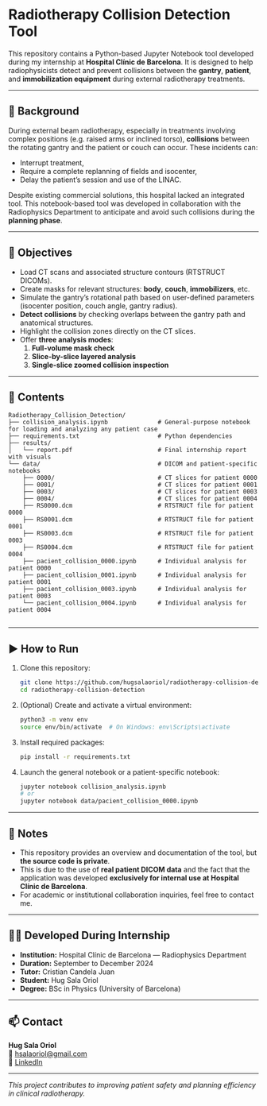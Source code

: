 # Radiotherapy Collision Detection Tool

This repository contains a Python-based Jupyter Notebook tool developed during my internship at **Hospital Clínic de Barcelona**. It is designed to help radiophysicists detect and prevent collisions between the **gantry**, **patient**, and **immobilization equipment** during external radiotherapy treatments.

---

## 🏥 Background

During external beam radiotherapy, especially in treatments involving complex positions (e.g. raised arms or inclined torso), **collisions** between the rotating gantry and the patient or couch can occur. These incidents can:
- Interrupt treatment,
- Require a complete replanning of fields and isocenter,
- Delay the patient’s session and use of the LINAC.

Despite existing commercial solutions, this hospital lacked an integrated tool. This notebook-based tool was developed in collaboration with the Radiophysics Department to anticipate and avoid such collisions during the **planning phase**.

---

## 🎯 Objectives

- Load CT scans and associated structure contours (RTSTRUCT DICOMs).
- Create masks for relevant structures: **body**, **couch**, **immobilizers**, etc.
- Simulate the gantry’s rotational path based on user-defined parameters (isocenter position, couch angle, gantry radius).
- **Detect collisions** by checking overlaps between the gantry path and anatomical structures.
- Highlight the collision zones directly on the CT slices.
- Offer **three analysis modes**:
  1. **Full-volume mask check**
  2. **Slice-by-slice layered analysis**
  3. **Single-slice zoomed collision inspection**

---

## 📂 Contents

```
Radiotherapy_Collision_Detection/
├── collision_analysis.ipynb              # General-purpose notebook for loading and analyzing any patient case
├── requirements.txt                      # Python dependencies
├── results/
│   └── report.pdf                        # Final internship report with visuals
└── data/                                 # DICOM and patient-specific notebooks
    ├── 0000/                             # CT slices for patient 0000
    ├── 0001/                             # CT slices for patient 0001
    ├── 0003/                             # CT slices for patient 0003
    ├── 0004/                             # CT slices for patient 0004
    ├── RS0000.dcm                        # RTSTRUCT file for patient 0000
    ├── RS0001.dcm                        # RTSTRUCT file for patient 0001
    ├── RS0003.dcm                        # RTSTRUCT file for patient 0003
    ├── RS0004.dcm                        # RTSTRUCT file for patient 0004
    ├── pacient_collision_0000.ipynb      # Individual analysis for patient 0000
    ├── pacient_collision_0001.ipynb      # Individual analysis for patient 0001
    ├── pacient_collision_0003.ipynb      # Individual analysis for patient 0003
    └── pacient_collision_0004.ipynb      # Individual analysis for patient 0004 
                           
```

---

## ▶️ How to Run

1. Clone this repository:

   ```bash
   git clone https://github.com/hugsalaoriol/radiotherapy-collision-detection.git
   cd radiotherapy-collision-detection
   ```

2. (Optional) Create and activate a virtual environment:

   ```bash
   python3 -m venv env
   source env/bin/activate  # On Windows: env\Scripts\activate
   ```

3. Install required packages:

   ```bash
   pip install -r requirements.txt
   ```

4. Launch the general notebook or a patient-specific notebook:

   ```bash
   jupyter notebook collision_analysis.ipynb
   # or
   jupyter notebook data/pacient_collision_0000.ipynb
   ```

---

## 📌 Notes

- This repository provides an overview and documentation of the tool, but **the source code is private**.
- This is due to the use of **real patient DICOM data** and the fact that the application was developed **exclusively for internal use at Hospital Clínic de Barcelona**.
- For academic or institutional collaboration inquiries, feel free to contact me.

---

## 👨‍⚕️ Developed During Internship

- **Institution:** Hospital Clínic de Barcelona — Radiophysics Department  
- **Duration:** September to December 2024  
- **Tutor:** Cristian Candela Juan  
- **Student:** Hug Sala Oriol  
- **Degree:** BSc in Physics (University of Barcelona)  

---

## 📫 Contact

**Hug Sala Oriol**  
📧 hsalaoriol@gmail.com  
🔗 [LinkedIn](https://www.linkedin.com/in/hug-sala-oriol-b31280268)

---

*This project contributes to improving patient safety and planning efficiency in clinical radiotherapy.*
